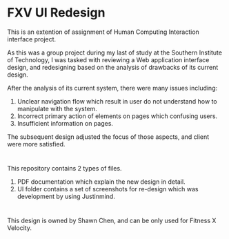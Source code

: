 # FXV UI Redesign

This is an extention of assignment of Human Computing Interaction interface project.

As this was a group project during my last of study at the Southern Institute of Technology, I was tasked with reviewing a Web application interface design, and redesigning based on the analysis of drawbacks of its current design.

After the analysis of its current system, there were many issues including:
1. Unclear navigation flow which result in user do not understand how to manipulate with the system.
2. Incorrect primary action of elements on pages which confusing users.
3. Insufficient information on pages.

The subsequent design adjusted the focus of those aspects, and client were more satisfied.

#
This repository contains 2 types of files.
1. PDF documentation which explain the new design in detail.
2. UI folder contains a set of screenshots for re-design which was development by using Justinmind.

#
This design is owned by Shawn Chen, and can be only used for Fitness X Velocity.
